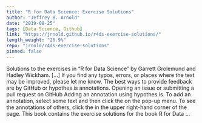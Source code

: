```yaml
---
title: "R for Data Science: Exercise Solutions"
author: "Jeffrey B. Arnold"
date: "2019-08-25"
tags: [Data Science, Github]
link: "https://jrnold.github.io/r4ds-exercise-solutions/"
length_weight: "26.9%"
repo: "jrnold/r4ds-exercise-solutions"
pinned: false
---
```


Solutions to the exercises in “R for Data Science” by Garrett Grolemund and Hadley Wickham. [...] If you find any typos, errors, or places where the text may be improved, please let me know. The best ways to provide feedback are by GitHub or hypothes.is annotations. Opening an issue or submitting a pull request on GitHub Adding an annotation using hypothes.is. To add an annotation, select some text and then click the on the pop-up menu. To see the annotations of others, click the in the upper right-hand corner of the page. This book contains the exercise solutions for the book R for Data ...

